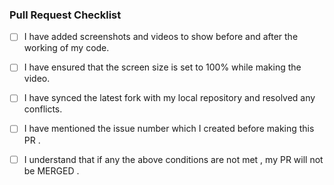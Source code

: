 ### Pull Request Checklist

- [ ] I have added screenshots and videos to show before and after the working of my code.
- [ ] I have ensured that the screen size is set to 100% while making the video.
- [ ] I have synced the latest fork with my local repository and resolved any conflicts.
- [ ] I have mentioned the issue number which I created before making this PR .
- [ ] I understand that if any the above conditions are not met , my PR will not be MERGED .

